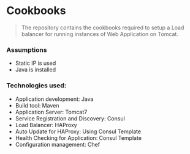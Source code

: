 # Cookbooks
> The repository contains the cookbooks required to setup a Load balancer for running instances of Web Application on Tomcat.

### Assumptions
  - Static IP is used
  - Java is installed

### Technologies used:
  - Application development: Java
  - Build tool: Maven
  - Application Server: Tomcat7
  - Service Registration and Discovery: Consul
  - Load Balancer: HAProxy
  - Auto Update for HAProxy: Using Consul Template
  - Health Checking for Application: Consul Template
  - Configuration management: Chef
